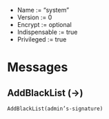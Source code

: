 * Name := “system”
* Version := 0
* Encrypt := optional
* Indispensable := true
* Privileged := true

# Messages

## AddBlackList (->)

```
AddBlackList(admin’s-signature)
```
